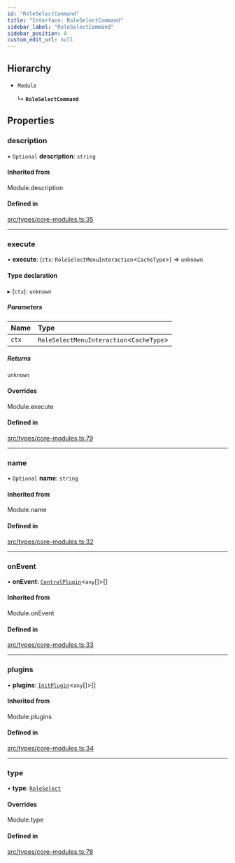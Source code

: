 ```yaml
---
id: "RoleSelectCommand"
title: "Interface: RoleSelectCommand"
sidebar_label: "RoleSelectCommand"
sidebar_position: 0
custom_edit_url: null
---
```


## Hierarchy

- `Module`

  ↳ **`RoleSelectCommand`**

## Properties

### description

• `Optional` **description**: `string`

#### Inherited from

Module.description

#### Defined in

[src/types/core-modules.ts:35](https://github.com/sern-handler/handler/blob/81cdde2/src/types/core-modules.ts#L35)

___

### execute

• **execute**: (`ctx`: `RoleSelectMenuInteraction`<`CacheType`\>) => `unknown`

#### Type declaration

▸ (`ctx`): `unknown`

##### Parameters

| Name | Type |
| :------ | :------ |
| `ctx` | `RoleSelectMenuInteraction`<`CacheType`\> |

##### Returns

`unknown`

#### Overrides

Module.execute

#### Defined in

[src/types/core-modules.ts:79](https://github.com/sern-handler/handler/blob/81cdde2/src/types/core-modules.ts#L79)

___

### name

• `Optional` **name**: `string`

#### Inherited from

Module.name

#### Defined in

[src/types/core-modules.ts:32](https://github.com/sern-handler/handler/blob/81cdde2/src/types/core-modules.ts#L32)

___

### onEvent

• **onEvent**: [`ControlPlugin`](ControlPlugin.md)<`any`[]\>[]

#### Inherited from

Module.onEvent

#### Defined in

[src/types/core-modules.ts:33](https://github.com/sern-handler/handler/blob/81cdde2/src/types/core-modules.ts#L33)

___

### plugins

• **plugins**: [`InitPlugin`](InitPlugin.md)<`any`[]\>[]

#### Inherited from

Module.plugins

#### Defined in

[src/types/core-modules.ts:34](https://github.com/sern-handler/handler/blob/81cdde2/src/types/core-modules.ts#L34)

___

### type

• **type**: [`RoleSelect`](../enums/CommandType.md#roleselect)

#### Overrides

Module.type

#### Defined in

[src/types/core-modules.ts:78](https://github.com/sern-handler/handler/blob/81cdde2/src/types/core-modules.ts#L78)
